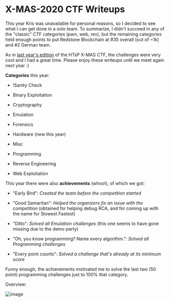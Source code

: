 # X-MAS-2020 CTF Writeups

This year Kris was unavailable for personal reasons, so I decided to see what I can get done in a solo team.
To summarize, I didn't succeed in any of the "classic" CTF categories (pwn, web, rev), but the remaining categories
held enough points to put Redstone Blockchain at #35 overall (out of ~1k) and #2 German team.

As in [last year's edition](https://github.com/redstoneblockchain/X-MAS-2019) of the HTsP X-MAS CTF, the challenges
were very cool and I had a great time. Please enjoy these writeups until we meet again next year :)

**Categories** this year:

- !Sanity Check

- Binary Exploitation

- Cryptography

- Emulation

- Forensics

- Hardware (new this year)

- Misc

- Programming

- Reverse Engineering

- Web Exploitation

This year there were also **achievements** (whoo!), of which we got:

- "Early Bird": *Created the team before the competition started*

- "Good Samaritan": *Helped the organizers fix an issue with the competition* (obtained for helping debug RCA, and for coming up with the name for Slowest Fastest)

- "Ditto": *Solved all Emulation challenges* (this one seems to have gone missing due to the demo party)

- "Oh, you know programming? Name every algorithm.": *Solved all Programming challenges*

- "Every point counts": *Solved a challenge that's already at its minimum score*

Funny enough, the achievements motivated me to solve the last two (50 point) programming challenges just to 100% that category.

Overview:

![image](https://user-images.githubusercontent.com/6524684/102716971-93381b00-42df-11eb-908e-edf21e43e1db.png)
